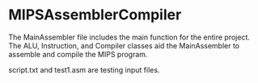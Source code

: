 # MIPSAssemblerCompiler

The MainAssembler file includes the main function for the entire project. The ALU, Instruction, and Compiler classes aid the MainAssembler to assemble and compile the MIPS program.

script.txt and test1.asm are testing input files.
